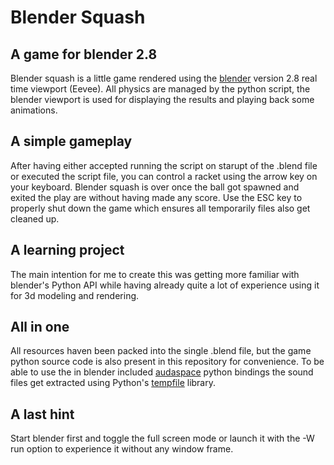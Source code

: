 # Blender Squash

## A game for blender 2.8
Blender squash is a little game rendered using the [blender](https://blender.org) version 2.8 real time viewport (Eevee).
All physics are managed by the python script, the blender viewport is used for displaying the results and playing back some animations.

## A simple gameplay
After having either accepted running the script on starupt of the .blend file or executed the script file, you can control a racket using the arrow key on your keyboard.
Blender squash is over once the ball got spawned and exited the play are without having made any score.
Use the ESC key to properly shut down the game which ensures all temporarily files also get cleaned up.

## A learning project
The main intention for me to create this was getting more familiar with blender's Python API while having already quite a lot of experience using it for 3d modeling and rendering.

## All in one
All resources haven been packed into the single .blend file, but the game python source code is also present in this repository for convenience.
To be able to use the in blender included [audaspace](https://github.com/audaspace/audaspace) python bindings the sound files get extracted using Python's [tempfile](https://docs.python.org/3/library/tempfile.html) library.

## A last hint
Start blender first and toggle the full screen mode or launch it with the -W run option to experience it without any window frame.